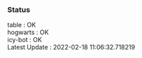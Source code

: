 ### Status


table : OK  
hogwarts : OK  
icy-bot : OK  
Latest Update : 2022-02-18 11:06:32.718219
